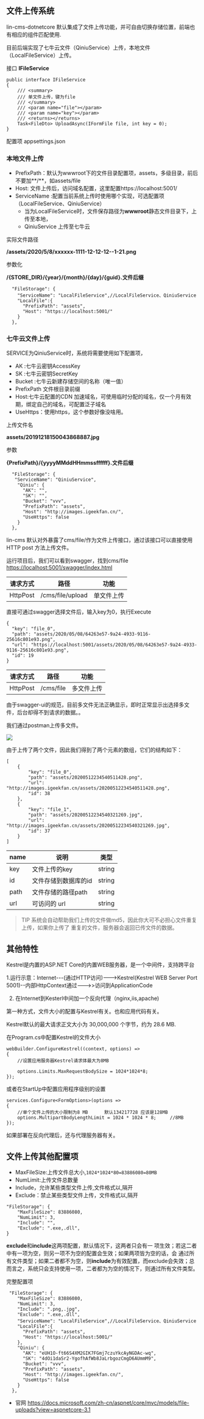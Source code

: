 ## 文件上传系统

lin-cms-dotnetcore 默认集成了文件上传功能，并可自由切换存储位置，前端也有相应的组件匹配使用.

目前后端实现了七牛云文件（QiniuService）上传，本地文件（LocalFileService）上传。


接口 **IFileService**
```
public interface IFileService
{
    /// <summary>
    /// 单文件上传，键为file
    /// </summary>
    /// <param name="file"></param>
    /// <param name="key"></param>
    /// <returns></returns>
    Task<FileDto> UploadAsync(IFormFile file, int key = 0);
}
```


配置项 appsettings.json

### 本地文件上传

- PrefixPath：默认为wwwroot下的文件目录配置项，assets，多级目录，前后不要加**/**，如assets/file
- Host:  文件上传后，访问域名配置，这里配置https://localhost:5001/
- ServiceName :配置当前系统上传时使用哪个实现，可选配置项（LocalFileService、QiniuService）
    - 当为LocalFileService时，文件保存路径为**wwwroot**静态文件目录下，上传至本地，
    - QiniuService 上传至七牛云


实际文件路径

**/assets/2020/5/8/xxxxxx-1111-12-12-12--1-21.png**

参数化

**/{STORE_DIR}/{year}/{month}/{day}/{guid}.文件后缀**

```
  "FileStorage": {
    "ServiceName": "LocalFileService",//LocalFileService、QiniuService
    "LocalFile":{
      "PrefixPath": "assets",
      "Host": "https://localhost:5001/"
    }
  },
```

### 七牛云文件上传
SERVICE为QiniuService时，系统将需要使用如下配置项，

- AK :七牛云密钥AccessKey
- SK :七牛云密钥SecretKey
- Bucket :七牛云新建存储空间的名称（唯一值）
- PrefixPath 文件根目录前缀
- Host:七牛云配置的CDN 加速域名，可使用临时分配的域名，仅一个月有效期，绑定自己的域名，可配置泛子域名
- UseHttps：使用https，这个参数好像没啥用。

上传文件名

**assets/20191218150043868887.jpg**

参数

**{PrefixPath}/{yyyyMMddHHmmssffffff}.文件后缀**

```
  "FileStorage": {
   "ServiceName": "QiniuService",
    "Qiniu": {
      "AK": "",
      "SK": "",
      "Bucket": "vvv",
      "PrefixPath": "assets",
      "Host": "http://images.igeekfan.cn/",
      "UseHttps": false
    }
  },
```


lin-cms 默认对外暴露了cms/file/作为文件上传接口，通过该接口可以直接使用 HTTP post 方法上传文件。


运行项目后，我们可以看到swagger，找到cms/file
[https://localhost:5001/swagger/index.html](https://localhost:5001/swagger/index.html)


请求方式 | 路径|功能
---|---|---
HttpPost |  /cms/file/upload|单文件上传

直接可通过swagger选择文件后，输入key为0，执行Execute

```
{
  "key": "file_0",
  "path": "assets/2020/05/08/64263e57-9a24-4933-9116-25616c801e93.png",
  "url": "https://localhost:5001/assets/2020/05/08/64263e57-9a24-4933-9116-25616c801e93.png",
  "id": 19
}
```

 
 请求方式 | 路径|功能
---|---|---
HttpPost |  /cms/file|多文件上传

由于swagger-ui的规范，目前多文件无法正确显示，即时正常显示出选择多文件，后台却得不到请求的数据。。


我们通过postman上传多文件。


[![](https://pic.downk.cc/item/5ebaba6bc2a9a83be5afe50b.png)](https://pic.downk.cc/item/5ebaba6bc2a9a83be5afe50b.png)

由于上传了两个文件，因此我们得到了两个元素的数组，它们的结构如下：
```
[
    {
        "key": "file_0",
        "path": "assets/20200512234540511428.png",
        "url": "http://images.igeekfan.cn/assets/20200512234540511428.png",
        "id": 38
    },
    {
        "key": "file_1",
        "path": "assets/20200512234540321269.jpg",
        "url": "http://images.igeekfan.cn/assets/20200512234540321269.jpg",
        "id": 37
    }
]
```

name | 说明| 类型
---|---|---
key | 文件上传的key| string
id  | 文件存储到数据库的id| string
path  | 文件存储的路径path| string
url	|可访问的 url|	string

>TIP
>系统会自动帮助我们上传的文件做md5，因此你大可不必担心文件重复上传，如果你上传了 重复的文件，服务器会返回已传文件的数据。



## 其他特性

Kestrel是内置的ASP.NET Core的内置WEB服务器，是一个中间件，支持跨平台

1.运行示意：Internet---(通过HTTP访问)--->Kestrel(Kestrel WEB Server Port 5001)--内部HttpContext通过--->>访问到ApplicationCode

2. 在Internet到Kesterl中间加一个反向代理（nginx,iis,apache)


第一种方式，文件大小的配置与Kestrel有关。也和应用代码有关。

Kestrel默认的最大请求正文大小为 30,000,000 个字节，约为 28.6 MB.

在Program.cs中配置Kestrel的文件大小
```
webBuilder.ConfigureKestrel((context, options) =>
{
    //设置应用服务器Kestrel请求体最大为8MB
    
    options.Limits.MaxRequestBodySize = 1024*1024*8;
});
```

或者在StartUp中配置应用程序级别的设置
```
services.Configure<FormOptions>(options =>
{
    //单个文件上传的大小限制为8 MB      默认134217728 应该是128MB
    options.MultipartBodyLengthLimit = 1024 * 1024 * 8;     //8MB
});
```

如果部署在反向代理后，还与代理服务器有关。


## 文件上传其他配置项

- MaxFileSize:上传文件总大小,```1024*1024*80=83886080=80MB```
- NumLimit:上传文件总数量
- Include，允许某些类型文件上传,文件格式以,隔开
- Exclude：禁止某些类型文件上传，文件格式以,隔开
```
"FileStorage": {
    "MaxFileSize": 83886080,
    "NumLimit": 3,
    "Include": "",
    "Exclude": ".exe,.dll",
}
```

**exclude**和**include**这两项配置，默认情况下，这两者只会有一 项生效；若这二者中有一项为空，则另一项不为空的配置会生效；如果两项皆为空的话，会 通过所有文件类型；如果二者都不为空，则**include**为有效配置，而exclude会失效；总 而言之，系统只会支持使用一项，二者都为为空的情况下，则通过所有文件类型。


完整配置项

```
 "FileStorage": {
    "MaxFileSize": 83886080,
    "NumLimit": 3,
    "Include": ".png,.jpg",
    "Exclude": ".exe,.dll",
    "ServiceName": "LocalFileService",//LocalFileService、QiniuService
    "LocalFile":{
      "PrefixPath": "assets",
      "Host": "https://localhost:5001/"
    },
    "Qiniu": {
      "AK": "eUH1O-ft66S4XM2GIK7FGmj7czuYkcAyNGDAc-wq",
      "SK": "4dOi1daSr2-YgofhAfWb8JaLrbgozCmgD6AUmmM9",
      "Bucket": "vvv",
      "PrefixPath": "assets",
      "Host": "http://images.igeekfan.cn/",
      "UseHttps": false
    }
  },
```



- 官网 https://docs.microsoft.com/zh-cn/aspnet/core/mvc/models/file-uploads?view=aspnetcore-3.1